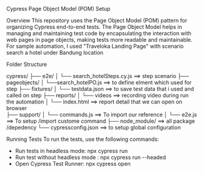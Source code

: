 Cypress Page Object Model (POM) Setup

Overview
This repository uses the Page Object Model (POM) pattern for organizing Cypress end-to-end tests. 
The Page Object Model helps in managing and maintaining test code by encapsulating the interaction with web pages in page objects, making tests more readable and maintainable.
For sample automation, I used "Traveloka Landing Page" with scenario search a hotel under Bandung location

Folder Structure

cypress/
├── e2e/
│   └── search_hotelSteps.cy.js ==> step scenario
├── pageobjects/
│   └──search_hotelPO.js ==> to define elment which used for step 
├── fixtures/
│   └── testdata.json ==> to save test data that i used and called on step
├── reports/
│   └── videos ==> recording video during run the automation
│   └── index.html ==> report detail that we can open on browser    
├── support/
│   └── commands.js ==> To import our reference
│   └── e2e.js ==> To setup /import custome command
├── node_module/ ==> all package /depedency 
└── cypressconfig.json ==> to setup global configuration

Running Tests
  To run the tests, use the following commands: 

  - Run tests in headless mode: npx cypress run
  - Run test without headless mode : npx cypress run --headed
  - Open Cypress Test Runner: npx cypress open
